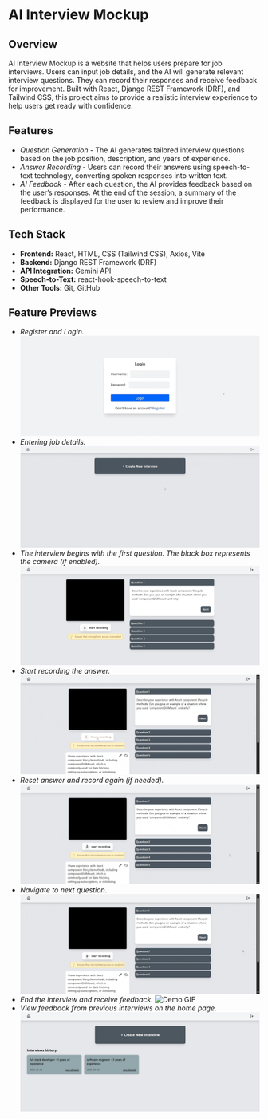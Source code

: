 # AI Interview Mockup

## Overview
AI Interview Mockup is a website that helps users prepare for job interviews. Users can input job details, and the AI will generate relevant interview questions. They can record their responses and receive feedback for improvement. Built with React, Django REST Framework (DRF), and Tailwind CSS, this project aims to provide a realistic interview experience to help users get ready with confidence.

## Features
- *Question Generation* - The AI generates tailored interview questions based on the job position, description, and years of experience.
- *Answer Recording* - Users can record their answers using speech-to-text technology, converting spoken responses into written text.
- *AI Feedback* - After each question, the AI provides feedback based on the user’s responses. At the end of the session, a summary of the feedback is displayed for the user to review and improve their performance. 

## Tech Stack
- **Frontend:** React, HTML, CSS (Tailwind CSS), Axios, Vite 
- **Backend:** Django REST Framework (DRF)
- **API Integration:** Gemini API
- **Speech-to-Text:** react-hook-speech-to-text
- **Other Tools:** Git, GitHub 

## Feature Previews
- *Register and Login.*
![Demo GIF](./assets/1.gif)
- *Entering job details.*
![Demo GIF](./assets/2.gif)
- *The interview begins with the first question. The black box represents the camera (if enabled).*
![Demo GIF](./assets/3.jpg)
- *Start recording the answer.*
![Demo GIF](./assets/4.gif)
- *Reset answer and record again (if needed).*
![Demo GIF](./assets/5.gif)
- *Navigate to next question.*
![Demo GIF](./assets/6.gif)
- *End the interview and receive feedback.*
![Demo GIF](./assets/7.gif)
- *View feedback from previous interviews on the home page.*
![Demo GIF](./assets/8.jpg)
